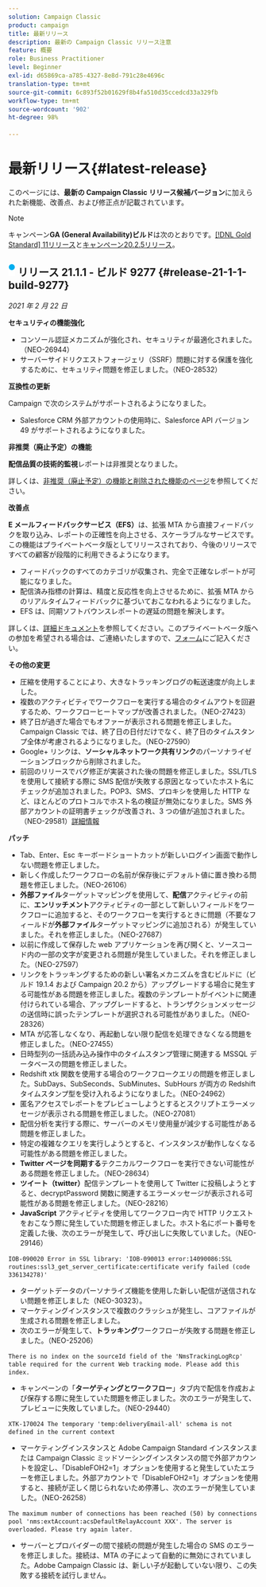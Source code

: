 ```yaml
---
solution: Campaign Classic
product: campaign
title: 最新リリース
description: 最新の Campaign Classic リリース注意
feature: 概要
role: Business Practitioner
level: Beginner
exl-id: d65869ca-a785-4327-8e8d-791c28e4696c
translation-type: tm+mt
source-git-commit: 6c893f52b01629f8b4fa510d35ccedcd33a329fb
workflow-type: tm+mt
source-wordcount: '902'
ht-degree: 98%

---
```


# 最新リリース{#latest-release}

このページには、**最新の Campaign Classic リリース候補バージョン**&#x200B;に加えられた新機能、改善点、および修正点が記載されています。

>[!NOTE]
>
>キャンペーン&#x200B;**GA (General Availability)ビルド**&#x200B;は次のとおりです。[[!DNL Gold Standard] 11リリース](../../rn/using/gold-standard.md#gs-11)と[キャンペーン20.2.5リリース](../../rn/using/release--20-2.md)。

## ![](assets/do-not-localize/blue_2.png) リリース 21.1.1 - ビルド 9277 {#release-21-1-1-build-9277}

_2021 年 2 月 22 日_

**セキュリティの機能強化**

* コンソール認証メカニズムが強化され、セキュリティが最適化されました。（NEO-26944）
* サーバーサイドリクエストフォージェリ（SSRF）問題に対する保護を強化するために、セキュリティ問題を修正しました。（NEO-28532）

**互換性の更新**

Campaign で次のシステムがサポートされるようになりました。

* Salesforce CRM 外部アカウントの使用時に、Salesforce API バージョン 49 がサポートされるようになりました。

**非推奨（廃止予定）の機能**

**配信品質の技術的監視**&#x200B;レポートは非推奨となりました。

詳しくは、[非推奨（廃止予定）の機能と削除された機能のページ](../../rn/using/deprecated-features.md)を参照してください。

**改善点**

**E メールフィードバックサービス（EFS）**&#x200B;は、拡張 MTA から直接フィードバックを取り込み、レポートの正確性を向上させる、スケーラブルなサービスです。この機能はプライベートベータ版としてリリースされており、今後のリリースですべての顧客が段階的に利用できるようになります。

* フィードバックのすべてのカテゴリが収集され、完全で正確なレポートが可能になりました。
* 配信済み指標の計算は、精度と反応性を向上させるために、拡張 MTA からのリアルタイムフィードバックに基づいておこなわれるようになりました。
* EFS は、同期ソフトバウンスレポートの遅延の問題を解決します。

詳しくは、[詳細ドキュメント](../../delivery/using/sending-with-enhanced-mta.md#efs)を参照してください。このプライベートベータ版への参加を希望される場合は、ご連絡いたしますので、[フォーム](https://forms.office.com/Pages/ResponsePage.aspx?id=Wht7-jR7h0OUrtLBeN7O4Rol2vQGupxItW9_BerXV6VUQTJPN1Q5WUI4OFNTWkYzQjg3WllUSDAxWi4u)にご記入ください。

**その他の変更**

* 圧縮を使用することにより、大きなトラッキングログの転送速度が向上しました。
* 複数のアクティビティでワークフローを実行する場合のタイムアウトを回避するため、ワークフローヒートマップが改善されました。（NEO-27423）
* 終了日が過ぎた場合でもオファーが表示される問題を修正しました。Campaign Classic では、終了日の日付だけでなく、終了日のタイムスタンプ全体が考慮されるようになりました。（NEO-27590）
* Google+ リンクは、**ソーシャルネットワーク共有リンク**&#x200B;のパーソナライゼーションブロックから削除されました。
* 前回のリリースでバグ修正が実装された後の問題を修正しました。SSL/TLS を使用して接続する際に SMS 配信が失敗する原因となっていたホスト名にチェックが追加されました。POP3、SMS、プロキシを使用した HTTP など、ほとんどのプロトコルでホスト名の検証が無効になりました。SMS 外部アカウントの証明書チェックが改善され、3 つの値が追加されました。（NEO-29581）[詳細情報](../../delivery/using/sms-protocol.md#skip-tls)

**パッチ**

* Tab、Enter、Esc キーボードショートカットが新しいログイン画面で動作しない問題を修正しました。
* 新しく作成したワークフローの名前が保存後にデフォルト値に置き換わる問題を修正しました。（NEO-26106）
* **外部ファイル**&#x200B;ターゲットマッピングを使用して、**配信**&#x200B;アクティビティの前に、**エンリッチメント**&#x200B;アクティビティの一部として新しいフィールドをワークフローに追加すると、そのワークフローを実行するときに問題（不要なフィールドが&#x200B;**外部ファイル**&#x200B;ターゲットマッピングに追加される）が発生していました。それを修正しました。（NEO-27687）
* 以前に作成して保存した web アプリケーションを再び開くと、ソースコード内の一部の文字が変更される問題が発生していました。それを修正しました。（NEO-27597）
* リンクをトラッキングするための新しい署名メカニズムを含むビルドに（ビルド 19.1.4 および Campaign 20.2 から）アップグレードする場合に発生する可能性がある問題を修正しました。複数のテンプレートがイベントに関連付けられている場合、アップグレードすると、トランザクションメッセージの送信時に誤ったテンプレートが選択される可能性がありました。（NEO-28326）
* MTA が応答しなくなり、再起動しない限り配信を処理できなくなる問題を修正しました。（NEO-27455）
* 日時型列の一括読み込み操作中のタイムスタンプ管理に関連する MSSQL データベースの問題を修正しました。
* Redshift xtk 関数を使用する場合のワークフロークエリの問題を修正しました。SubDays、SubSeconds、SubMinutes、SubHours が両方の Redshift タイムスタンプ型を受け入れるようになりました。（NEO-24962）
* 匿名アクセスでレポートをプレビューしようとするとスクリプトエラーメッセージが表示される問題を修正しました。（NEO-27081）
* 配信分析を実行する際に、サーバーのメモリ使用量が減少する可能性がある問題を修正しました。
* 特定の複雑なクエリを実行しようとすると、インスタンスが動作しなくなる可能性がある問題を修正しました。
* **Twitter ページを同期する**&#x200B;テクニカルワークフローを実行できない可能性がある問題を修正しました。（NEO-28634）
* **ツイート（twitter）**&#x200B;配信テンプレートを使用して Twitter に投稿しようとすると、decryptPassword 関数に関連するエラーメッセージが表示される可能性がある問題を修正しました。（NEO-28216）
* **JavaScript** アクティビティを使用してワークフロー内で HTTP リクエストをおこなう際に発生していた問題を修正しました。ホスト名にポート番号を定義した後、次のエラーが発生して、呼び出しに失敗していました。（NEO-29146）

```
IOB-090020 Error in SSL library: 'IOB-090013 error:14090086:SSL routines:ssl3_get_server_certificate:certificate verify failed (code 336134278)'
```

* ターゲットデータのパーソナライズ機能を使用した新しい配信が送信されない問題を修正しました（NEO-30323）。
* マーケティングインスタンスで複数のクラッシュが発生し、コアファイルが生成される問題を修正しました。
* 次のエラーが発生して、**トラッキング**&#x200B;ワークフローが失敗する問題を修正しました。（NEO-25206）

```
There is no index on the sourceId field of the 'NmsTrackingLogRcp' table required for the current Web tracking mode. Please add this index.
```

* キャンペーンの「**ターゲティングとワークフロー**」タブ内で配信を作成および保存する際に発生していた問題を修正しました。次のエラーが発生して、プレビューに失敗していました。（NEO-29440）

```
XTK-170024 The temporary 'temp:deliveryEmail-all' schema is not defined in the current context
```

* マーケティングインスタンスと Adobe Campaign Standard インスタンスまたは Campaign Classic ミッドソーシングインスタンスの間で外部アカウントを設定し、「DisableFOH2=1」オプションを使用すると発生していたエラーを修正しました。外部アカウントで「DisableFOH2=1」オプションを使用すると、接続が正しく閉じられないため停滞し、次のエラーが発生していました。（NEO-26258）

```
The maximum number of connections has been reached (50) by connections pool 'nms:extAccount:acsDefaultRelayAccount XXX'. The server is overloaded. Please try again later.
```

* サーバーとプロバイダーの間で接続の問題が発生した場合の SMS のエラーを修正しました。接続は、MTA の子によって自動的に無効にされていました。Adobe Campaign Classic は、新しい子が起動していない限り、この失敗する接続を試行しません。
